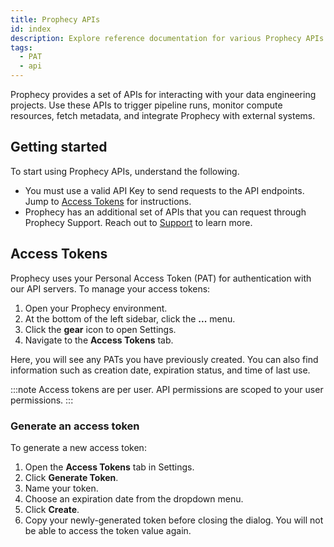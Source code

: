 ```yaml
---
title: Prophecy APIs
id: index
description: Explore reference documentation for various Prophecy APIs
tags:
  - PAT
  - api
---
```


Prophecy provides a set of APIs for interacting with your data engineering projects. Use these APIs to trigger pipeline runs, monitor compute resources, fetch metadata, and integrate Prophecy with external systems.

## Getting started

To start using Prophecy APIs, understand the following.

- You must use a valid API Key to send requests to the API endpoints. Jump to [Access Tokens](#access-tokens) for instructions.
- Prophecy has an additional set of APIs that you can request through Prophecy Support. Reach out to [Support](mailto:support@prophecy.io) to learn more.

## Access Tokens

Prophecy uses your Personal Access Token (PAT) for authentication with our API servers. To manage your access tokens:

1. Open your Prophecy environment.
1. At the bottom of the left sidebar, click the **...** menu.
1. Click the **gear** icon to open Settings.
1. Navigate to the **Access Tokens** tab.

Here, you will see any PATs you have previously created. You can also find information such as creation date, expiration status, and time of last use.

:::note
Access tokens are per user. API permissions are scoped to your user permissions.
:::

### Generate an access token

To generate a new access token:

1. Open the **Access Tokens** tab in Settings.
1. Click **Generate Token**.
1. Name your token.
1. Choose an expiration date from the dropdown menu.
1. Click **Create**.
1. Copy your newly-generated token before closing the dialog. You will not be able to access the token value again.
